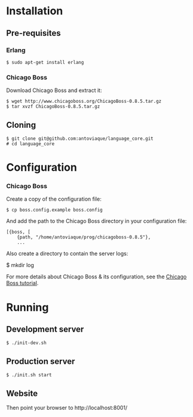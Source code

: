 # Installation

## Pre-requisites

### Erlang

```
$ sudo apt-get install erlang
```

### Chicago Boss

Download Chicago Boss and extract it:

```
$ wget http://www.chicagoboss.org/ChicagoBoss-0.8.5.tar.gz
$ tar xvzf ChicagoBoss-0.8.5.tar.gz
```

## Cloning

```
$ git clone git@github.com:antoviaque/language_core.git
# cd language_core
```

# Configuration

### Chicago Boss

Create a copy of the configuration file:

```
$ cp boss.config.example boss.config
```

And add the path to the Chicago Boss directory in your configuration file:

```
[{boss, [
    {path, "/home/antoviaque/prog/chicagoboss-0.8.5"},
    ...
```

Also create a directory to contain the server logs:

$ mkdir log

For more details about Chicago Boss & its configuration, see the [Chicago Boss tutorial](http://evanmiller.org/chicago-boss-tutorial.pdf).

# Running

## Development server

```
$ ./init-dev.sh
```

## Production server

```
$ ./init.sh start
```

## Website

Then point your browser to http://localhost:8001/

